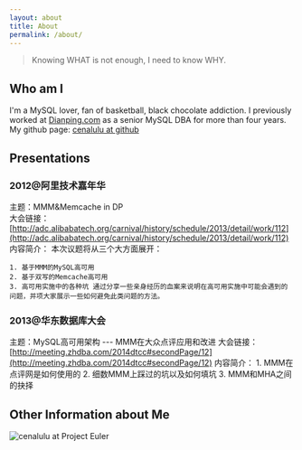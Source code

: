 ```yaml
---
layout: about
title: About
permalink: /about/
---
```


> Knowing WHAT is not enough, I need to know WHY.


## Who am I

I'm a MySQL lover, fan of basketball, black chocolate addiction.
I previously worked at [Dianping.com](http://www.dianping.com) as a senior MySQL DBA for more than four years. 
My github page: [cenalulu at github](https://github.com/cenalulu)


## Presentations

### 2012@阿里技术嘉年华

主题：MMM&Memcache in DP  
大会链接：[http://adc.alibabatech.org/carnival/history/schedule/2013/detail/work/112](http://adc.alibabatech.org/carnival/history/schedule/2013/detail/work/112)
内容简介：
本次议题将从三个大方面展开： 

    1. 基于MMM的MySQL高可用 
    2. 基于双写的Memcache高可用 
    3. 高可用实施中的各种坑 通过分享一些亲身经历的血案来说明在高可用实施中可能会遇到的问题，并项大家展示一些如何避免此类问题的方法。




### 2013@华东数据库大会

主题：MySQL高可用架构 --- MMM在大众点评应用和改进
大会链接：[http://meeting.zhdba.com/2014dtcc#secondPage/12](http://meeting.zhdba.com/2014dtcc#secondPage/12)
内容简介：
    1. MMM在点评网是如何使用的
    2. 细数MMM上踩过的坑以及如何填坑
    3. MMM和MHA之间的抉择


## Other Information about Me
<script src="//platform.linkedin.com/in.js" type="text/javascript"></script>
<script type="IN/MemberProfile" data-id="https://www.linkedin.com/pub/junyi-lu/17/895/651" data-format="inline" data-related="false"></script>

![cenalulu at Project Euler](https://projecteuler.net/profile/cenalulu.png)

